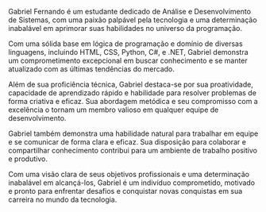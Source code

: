 Gabriel Fernando é um estudante dedicado de Análise e Desenvolvimento de Sistemas, com uma paixão palpável pela tecnologia e uma determinação inabalável em aprimorar suas habilidades no universo da programação.

Com uma sólida base em lógica de programação e domínio de diversas linguagens, incluindo HTML, CSS, Python, C#, e .NET, Gabriel demonstra um comprometimento excepcional em buscar conhecimento e se manter atualizado com as últimas tendências do mercado.

Além de sua proficiência técnica, Gabriel destaca-se por sua proatividade, capacidade de aprendizado rápido e habilidade para resolver problemas de forma criativa e eficaz. Sua abordagem metódica e seu compromisso com a excelência o tornam um membro valioso em qualquer equipe de desenvolvimento.

Gabriel também demonstra uma habilidade natural para trabalhar em equipe e se comunicar de forma clara e eficaz. Sua disposição para colaborar e compartilhar conhecimento contribui para um ambiente de trabalho positivo e produtivo.

Com uma visão clara de seus objetivos profissionais e uma determinação inabalável em alcançá-los, Gabriel é um indivíduo comprometido, motivado e pronto para enfrentar desafios e conquistar novas conquistas em sua carreira no mundo da tecnologia.
